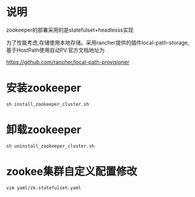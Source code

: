 # 说明
zookeeper的部署采用的是statefulset+headlesss实现


为了性能考虑,存储使用本地存储。采用rancher提供的插件local-path-storage,基于HostPath使用自动PV.官方文档地址为

https://github.com/rancher/local-path-provisioner
# 安装zookeeper
`sh install_zookeeper_cluster.sh`
# 卸载zookeeper
`sh uninstall_zookeeper_cluster.sh`
# zookee集群自定义配置修改
`vim yaml/zk-statefulset.yaml`
